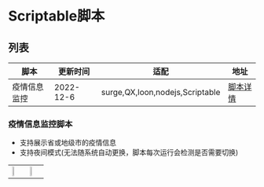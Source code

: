 # Scriptable脚本
## 列表
| 脚本            | 更新时间      | 适配                              | 地址                                                                                       |
|---------------|-----------|---------------------------------|------------------------------------------------------------------------------------------|
 | 疫情信息监控        | 2022-12-6 | surge,QX,loon,nodejs,Scriptable | [脚本详情](https://github.com/zqzess/rule_for_quantumultX/tree/master/js/Mine/covid19)         |
### 疫情信息监控脚本
- 支持展示省或地级市的疫情信息
- 支持夜间模式(无法随系统自动更换，脚本每次运行会检测是否需要切换)
<table>
 <tr>
  <td><img src="https://cdn.jsdelivr.net/gh/zqzess/pichouse@master/pic/202212061244979.JPEG" height="30%" width="25%"></td>
  <td><img src="https://cdn.jsdelivr.net/gh/zqzess/pichouse@master/pic/202212061244476.JPEG" height="30%" width="25%"></td>
 </tr>
</table>
